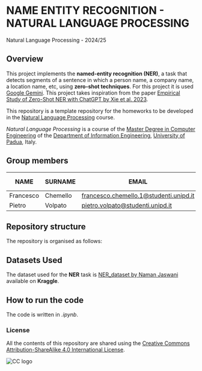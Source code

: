 # NAME ENTITY RECOGNITION - NATURAL LANGUAGE PROCESSING #
Natural Language Processing - 2024/25

## Overview ##
This project implements the **named-entity recognition (NER)**, a task that detects segments of a sentence in which a person name, a company name, a location name, etc, using **zero-shot techniques**. For this project it is used [Google Gemini](https://ai.google.dev/gemini-api/docs?hl=it).
This project takes inspiration from the paper [Empirical Study of Zero-Shot NER with ChatGPT by Xie et al. 2023](https://arxiv.org/abs/2310.10035). 

This repository is a template repository for the homeworks to be developed in the [Natural Language Processing](https://stem.elearning.unipd.it/course/view.php?id=9624) course.

*Natural Language Processing* is a course of the [Master Degree in Computer Engineering](https://degrees.dei.unipd.it/master-degrees/computer-engineering/) of the  [Department of Information Engineering](https://www.dei.unipd.it/en/), [University of Padua](https://www.unipd.it/en/), Italy.

## Group members ##
| NAME        | SURNAME     | EMAIL                                     | ID NUMBER  |
|-------------|-------------|-------------------------------------------|------------|
| Francesco   | Chemello    | francesco.chemello.1@studenti.unipd.it    | 2121346    |
| Pietro      | Volpato     | pietro.volpato@studenti.unipd.it          | 2120825    |

## Repository structure ##
The repository is organised as follows:

## Datasets Used ##
The dataset used for the **NER** task is [NER_dataset by Naman Jaswani](https://www.kaggle.com/datasets/namanj27/ner-dataset) available on **Kraggle**.

## How to run the code ##
The code is written in *.ipynb*.

### License ###

All the contents of this repository are shared using the [Creative Commons Attribution-ShareAlike 4.0 International License](http://creativecommons.org/licenses/by-sa/4.0/).

![CC logo](https://i.creativecommons.org/l/by-sa/4.0/88x31.png)
